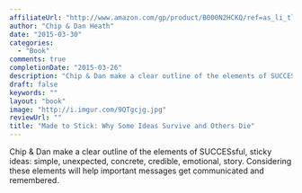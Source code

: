```yaml
---
affiliateUrl: "http://www.amazon.com/gp/product/B000N2HCKQ/ref=as_li_tl?ie=UTF8&camp=1789&creative=390957&creativeASIN=B000N2HCKQ&linkCode=as2&tag=jaktre-20&linkId=P3Z6A427B7JDXGX6"
author: "Chip & Dan Heath"
date: "2015-03-30"
categories:
  - "Book"
comments: true
completionDate: "2015-03-26"
description: "Chip & Dan make a clear outline of the elements of SUCCESsful, sticky ideas: simple, unexpected, concrete, credible, emotional, story.  Considering th"
draft: false
keywords: ""
layout: "book"
image: "http://i.imgur.com/9QTgcjg.jpg"
reviewUrl: ""
title: "Made to Stick: Why Some Ideas Survive and Others Die"
---
```


Chip & Dan make a clear outline of the elements of SUCCESsful, sticky ideas: simple, unexpected, concrete, credible, emotional, story.  Considering these elements will help important messages get communicated and remembered.
